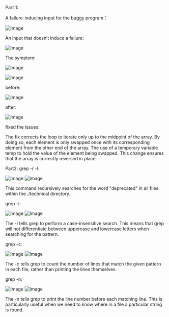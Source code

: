 Part 1:

A failure-inducing input for the buggy program：


![Image](lab3-1.png)






An input that doesn’t induce a failure:

![Image](lab3-2.png)


The symptom:

![Image](lab3redo_1.png)

![Image](lab3-3.png)

before:

![Image](lab3-4.png)

after:

![Image](lab3-5.png)

fixed the issues:

The fix corrects the loop to iterate only up to the midpoint of the array. By doing so, each element is only swapped once with its corresponding element from the other end of the array. The use of a temporary variable temp to hold the value of the element being swapped. This change ensures that the array is correctly reversed in place.



Part2:
grep -r -l:

![Image](lab3-6.png)
![Image](lab3-7.png)

This command recursively searches for the word "deprecated" in all files within the ./technical directory.

grep -i:

![Image](lab3redo_2.png)
![Image](lab3redo_3.png)

The -i tells grep to perform a case-insensitive search. This means that grep will not differentiate between uppercase and lowercase letters when searching for the pattern.

grep -c:

![Image](lab3redo_4.png)
![Image](lab3redo_5.png)

The -c tells grep to count the number of lines that match the given pattern in each file, rather than printing the lines themselves.

grep -n:

![Image](lab3redo_6.png)
![Image](lab3redo_7.png)

The -n tells grep to print the line number before each matching line. This is particularly useful when we need to know where in a file a particular string is found.














